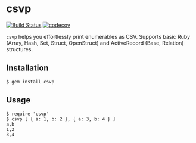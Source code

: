 # csvp

[![Build Status](https://travis-ci.org/mscavnicky/csvp.svg?branch=master)](https://travis-ci.org/mscavnicky/csvp)
[![codecov](https://codecov.io/gh/mscavnicky/csvp/branch/master/graph/badge.svg)](https://codecov.io/gh/mscavnicky/csvp)

`csvp` helps you effortlessly print enumerables as CSV. Supports basic Ruby (Array, Hash, Set, Struct, OpenStruct) and ActiveRecord (Base, Relation) structures.

## Installation

```
$ gem install csvp
```

## Usage

```
$ require 'csvp'
$ csvp [ { a: 1, b: 2 }, { a: 3, b: 4 } ]
a,b
1,2
3,4
```
